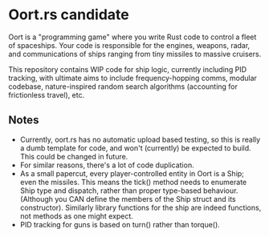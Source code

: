 Oort.rs candidate
===

Oort is a "programming game" where you write Rust code to control a fleet of spaceships. Your code is responsible for the engines, weapons, radar, and communications of ships ranging from tiny missiles to massive cruisers.

This repository contains WIP code for ship logic, currently including PID tracking, with ultimate aims to include frequency-hopping comms, modular codebase, nature-inspired random search algorithms (accounting for frictionless travel), etc.

Notes
---

  - Currently, oort.rs has no automatic upload based testing, so this is really a dumb template for code, and won't (currently) be expected to build. This could be changed in future.
  - For similar reasons, there's a lot of code duplication.
  - As a small papercut, every player-controlled entity in Oort is a Ship; even the missiles.
    This means the tick() method needs to enumerate Ship type and dispatch, rather than proper type-based behaviour.
    (Although you CAN define the members of the Ship struct and its constructor).
    Similarly library functions for the ship are indeed functions, not methods as one might expect.
  - PID tracking for guns is based on turn() rather than torque().

